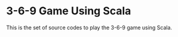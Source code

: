 3-6-9 Game Using Scala
===================
This is the set of source codes to play the 3-6-9 game using Scala.